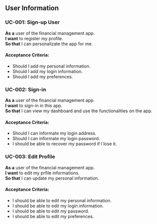 ## User Information

### UC-001: Sign-up User

**As a** user of the financial management app.  
**I want** to register my profile.  
**So that** I can personalizate the app for me.  
#### Acceptance Criteria:
- Should I add my personal information.
- Should I add my login information.
- Should I add my preferences.

### UC-002: Sign-in
**As a** user of the financial management app.  
**I want** to sign-in in this app.  
**So that** I can view my dashboard and use the functionalities on the app.  
#### Acceptance Criteria:
- Should I can informate my login address.
- Should I can informate my login password.
- I should be able to recover my password if I lose it.

### UC-003: Edit Profile
**As a** user of the financial management app.  
**I want** to edit my prfile informations.  
**So that** I can update my personal information.  
#### Acceptance Criteria:
- I should be able to edit my personal information.
- I should be able to edit my login information.
- I should be able to edit my password.
- I should be able to edit my preferences.
